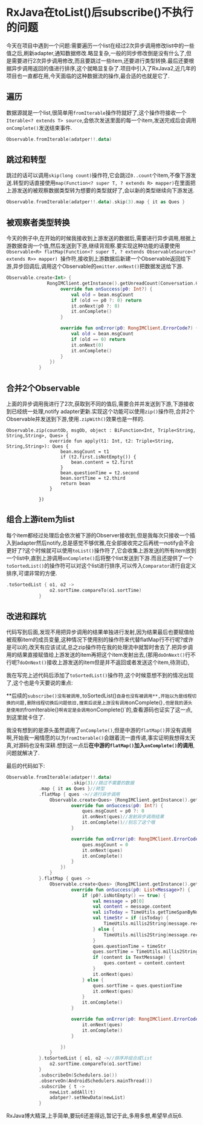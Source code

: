 # RxJava在toList()后subscribe()不执行的问题

今天在项目中遇到一个问题:需要遍历一个list在经过2次异步调用修改list中的一些值之后,刷新adapter,通知数据修改.略显复杂,一般的同步修改倒是没有什么了,但是需要进行2次异步调用修改,而且要跳过一些item,还要进行类型转换.最后还要根据异步调用返回的值进行排序,这个就略显复杂了.项目中引入了RxJava2,近几年的项目也一直都在用,今天面临的这种数据流的操作,最合适的也就是它了.

## 遍历

数据源就是一个list,很简单用`fromIterable`操作符就好了,这个操作符接收一个`Iterable<? extends T> source`,会依次发送里面的每一个item,发送完成后会调用`onComplete()`发送结束事件.

```kotlin
Observable.fromIterable(adatper!!.data)
```

## 跳过和转型

跳过的话可以调用`skip(long count)`操作符,它会跳过`0..count`个item,不像下游发送.转型的话直接使用`map(Function<? super T, ? extends R> mapper)`在里面把上游发送的被观察数据类型转为想要的类型就好了,会以新的类型继续向下游发送.

```kotlin
Observable.fromIterable(adatper!!.data).skip(3).map { it as Ques }
```

## 被观察者类型转换

今天的例子中,在开始的时候我接收到上游发送的数据后,需要进行异步调用,根据上游数据查询一个值,然后发送到下游,继续背观察.要实现这种功能的话要使用`Observable<R> flatMap(Function<? super T, ? extends ObservableSource<? extends R>> mapper) `操作符,接收到上游数据后新建一个Observable返回给下游,异步回调后,调用这个Observable的`emitter.onNext()`把数据发送给下游.

```kotlin
Observable.create<Int> {
               RongIMClient.getInstance().getUnreadCount(Conversation.ConversationType.GROUP, bean.askCode, object : RongIMClient.ResultCallback<Int>() {
                    override fun onSuccess(p0: Int?) {
                        val old = bean.msgCount
                        if (old == p0 ?: 0) return
                        it.onNext(p0 ?: 0)
                        it.onComplete()
                    }

                    override fun onError(p0: RongIMClient.ErrorCode?) {
                        val old = bean.msgCount
                        if (old == 0) return
                        it.onNext(0)
                        it.onComplete()
                    }
                })
            }
```

## 合并2个Observable

上面的异步调用我进行了2次,获取到不同的值后,需要合并并发送到下游,下游接收到已经统一处理,notify adapter更新.实现这个功能可以使用`zip()`操作符,合并2个Observable并发送到下游,使用`.zipWith()`效果也是一样的.

```
Observable.zip(countOb, msgOb, object : BiFunction<Int, Triple<String, String,String>, Ques> {
                override fun apply(t1: Int, t2: Triple<String, String,String>): Ques {
                    bean.msgCount = t1
                    if (t2.first.isNotEmpty()) {
                        bean.content = t2.first
                    }
                    bean.questionTime = t2.second
                    bean.sortTime = t2.third
                    return bean
                }

            })
```

## 组合上游item为list

每个item都经过处理后会依次被下游的Observer接收到,但是我每次只接收一个插入到adapter然后notify,总是感觉不够优雅,在全部接收完之后再统一notify会不会更好了?这个时候就可以使用`toList()`操作符了,它会收集上游发送的所有item放到一个list中,直到上游调用`onComplete()`后将整个list发送到下游.而且还提供了一个`toSortedList()`的操作符可以对这个list进行排序,可以传入`Comparator`进行自定义排序,可谓非常的方便.

```kotlin
.toSortedList { o1, o2 ->
                o2.sortTime.compareTo(o1.sortTime)
            }
```

## 改进和踩坑

代码写到后面,发现不用把异步调用的结果单独进行发射,因为结果最后也要赋值给被观察item的成员变量,这种情况下使用别的操作符来代替flatMap行不行呢?或许是可以的,改天有应该试试,总之zip操作符在我的处理流中就暂时舍去了.把异步调用的结果直接赋值给上游发送的item再把这个item发射出去,(那用`doOnNext()`行不行呢?`doOnNext()`接收上游发送的item但是并不返回或者发送这个item,待测试),

我在写完上述代码后添加了`toSortedList()`操作符,这个时候意想不到的情况出现了,这个也是今天要说的重点:

**后续的`subscribe()没有被调用,`toSortedList()`自身也没有被调用**,开始以为是线程切换的问题,删除线程切换后问题依旧,搜索后说是上游没有调用`onComplete()`,但是我的源头是使用的`fromIterable()`啊肯定是会调用`onComplete()`的,查看源码也证实了这一点,到这里就卡住了.

我没有想到的是源头虽然调用了`onComplete()`,但是中游的`flatMap()`并没有调用啊,开始我一厢情愿的以为`fromIterable()`会跟着流一直传递,事实证明我想得太天真,对源码也没有深耕.想到这一点后**在中游的`flatMap()`加入`onComplete()`的调用**,问题就解决了.

最后的代码如下:

```kotlin
Observable.fromIterable(adatper!!.data)
						.skip(3)//跳过不需要的数据
            .map { it as Ques }//转型
            .flatMap { ques ->//进行异步调用
                Observable.create<Ques> {RongIMClient.getInstance().getUnreadCount(Conversation.ConversationType.GROUP, ques.askCode, object : RongIMClient.ResultCallback<Int>() {
                        override fun onSuccess(p0: Int?) {
                            ques.msgCount = p0 ?: 0
                            it.onNext(ques)//发射异步调用结果
                            it.onComplete()//别忘了这个哦
                        }

                        override fun onError(p0: RongIMClient.ErrorCode?) {
                            ques.msgCount = 0
                            it.onNext(ques)
                            it.onComplete()
                        }
                    })
                }
            }.flatMap { ques ->
                Observable.create<Ques> {RongIMClient.getInstance().getLatestMessages(Conversation.ConversationType.GROUP, ques.askCode, 1, object : RongIMClient.ResultCallback<List<Message>>() {
                        override fun onSuccess(p0: List<Message>?) {
                            if (p0?.isNotEmpty() == true) {
                                val message = p0[0]
                                val content = message.content
                                val isToday = TimeUtils.getTimeSpanByNow(message.receivedTime, TimeConstants.DAY) == 0L
                                val timeStr = if (isToday) {
                                    TimeUtils.millis2String(message.receivedTime, TimeUtils.FORMAT_HH_mm)
                                } else {
                                    TimeUtils.millis2String(message.receivedTime, TimeUtils.FORMAT_yyyy_MM_dd)
                                }
                                ques.questionTime = timeStr
                                ques.sortTime = TimeUtils.millis2String(message.receivedTime)
                                if (content is TextMessage) {
                                    ques.content = content.content
                                }
                                it.onNext(ques)
                            } else {
                                ques.sortTime = ques.questionTime
                                it.onNext(ques)
                            }
                            it.onComplete()
                        }

                        override fun onError(p0: RongIMClient.ErrorCode?) {
                            it.onNext(ques)
                            it.onComplete()
                        }

                    })
                }
            }.toSortedList { o1, o2 ->//排序并组合成list
                o2.sortTime.compareTo(o1.sortTime)
            }
            .subscribeOn(Schedulers.io())
            .observeOn(AndroidSchedulers.mainThread())
            .subscribe { t ->
                newList.addAll(t)
                adatper?.setNewData(newList)
            }
```



RxJava博大精深,上手简单,要玩6还差得远,暂记于此,多用多想,希望早点玩6.